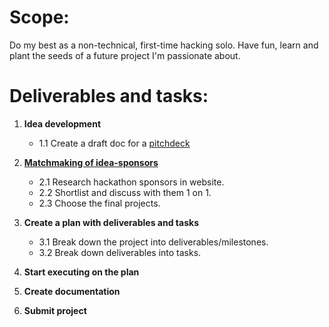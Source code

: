# Scope:

Do my best as a non-technical, first-time hacking solo. Have fun, learn and plant the seeds of a future project I'm passionate about.

# Deliverables and tasks:

1. **Idea development**
   - 1.1 Create a draft doc for a [pitchdeck](https://github.com/Cotabe/Coach-Clone-AI/blob/main/deckdraft)

2. **[Matchmaking of idea-sponsors](https://github.com/Cotabe/Coach-Clone-AI/blob/main/deckdraft)**
   - 2.1 Research hackathon sponsors in website.
   - 2.2 Shortlist and discuss with them 1 on 1.
   - 2.3 Choose the final projects.

3. **Create a plan with deliverables and tasks**
   - 3.1 Break down the project into deliverables/milestones.
   - 3.2 Break down deliverables into tasks.

4. **Start executing on the plan**

5. **Create documentation**

6. **Submit project** 
